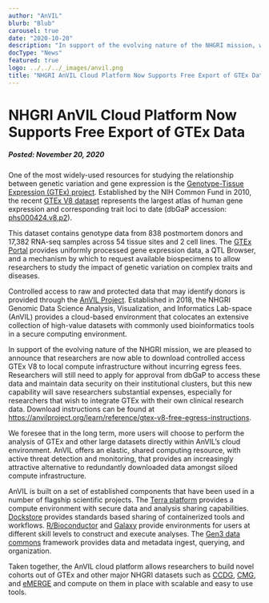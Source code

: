 ```yaml
---
author: "AnVIL"
blurb: "Blub"
carousel: true
date: "2020-10-20"
description: "In support of the evolving nature of the NHGRI mission, we are pleased to announce that researchers are now able to download controlled access GTEx V8 to local compute infrastructure without incurring egress fees."
docType: "News"
featured: true
logo: ../../../_images/anvil.png
title: "NHGRI AnVIL Cloud Platform Now Supports Free Export of GTEx Data"
---
```


# NHGRI AnVIL Cloud Platform Now Supports Free Export of GTEx Data
##### Posted: November 20, 2020

One of the most widely-used resources for studying the relationship between genetic variation and gene expression is the [Genotype-Tissue Expression (GTEx) project][1]. Established by the NIH Common Fund in 2010, the recent [GTEx V8 dataset][2] represents the largest atlas of human gene expression and corresponding trait loci to date (dbGaP accession: [phs000424.v8.p2][3]).
 
 This dataset contains genotype data from 838 postmortem donors and 17,382 RNA-seq samples across 54 tissue sites and 2 cell lines. The [GTEx Portal][4] provides uniformly processed gene expression data, a QTL Browser, and a mechanism by which to request available biospecimens to allow researchers to study the impact of genetic variation on complex traits and diseases.

Controlled access to raw and protected data that may identify donors is provided through the [AnVIL Project][5]. Established in 2018, the NHGRI Genomic Data Science Analysis, Visualization, and Informatics Lab-space (AnVIL) provides a cloud-based environment that colocates an extensive collection of high-value datasets with commonly used bioinformatics tools in a secure computing environment.

In support of the evolving nature of the NHGRI mission, we are pleased to announce that researchers are now able to download controlled access GTEx V8 to local compute infrastructure without incurring egress fees. Researchers will still need to apply for approval from dbGaP to access these data and maintain data security on their institutional clusters, but this new capability will save researchers substantial expenses, especially for researchers that wish to integrate GTEx with their own clinical research data. Download instructions can be found at <https://anvilproject.org/learn/reference/gtex-v8-free-egress-instructions>.

We foresee that in the long term, more users will choose to perform the analysis of GTEx and other large datasets directly within AnVIL’s cloud environment.  AnVIL offers an elastic, shared computing resource, with active threat detection and monitoring, that provides an increasingly attractive alternative to redundantly downloaded data amongst siloed compute infrastructure.

AnVIL is built on a set of established components that have been used in a number of flagship scientific projects. The [Terra platform][6] provides a compute environment with secure data and analysis sharing capabilities. [Dockstore][7] provides standards based sharing of containerized tools and workflows. [R/Bioconductor][8] and [Galaxy][9] provide environments for users at different skill levels to construct and execute analyses. The [Gen3 data commons][10] framework provides data and metadata ingest, querying, and organization.
 
 Taken together, the AnVIL cloud platform allows researchers to build novel cohorts out of GTEx and other major NHGRI datasets such as [CCDG][11], [CMG][12], and [eMERGE][13] and compute on them in place with scalable and easy to use tools.

[1]: https://www.genome.gov/Funded-Programs-Projects/Genotype-Tissue-Expression-Project
[2]: https://science.sciencemag.org/content/369/6509/1318
[3]: https://www.ncbi.nlm.nih.gov/projects/gap/cgi-bin/study.cgi?study_id=phs000424
[4]: https://gtexportal.org
[5]: https://anvilproject.org
[6]: https://anvil.terra.bio
[7]: https://dockstore.org
[8]: https://www.bioconductor.org
[9]: https://galaxyproject.org
[10]: https://gen3.theanvil.io
[11]: https://www.genome.gov/Funded-Programs-Projects/NHGRI-Genome-Sequencing-Program/Centers-for-Common-Disease-Genomics
[12]: https://www.genome.gov/Funded-Programs-Projects/NHGRI-Genome-Sequencing-Program/Centers-for-Mendelian-Genomics-CMG
[13]: https://www.genome.gov/Funded-Programs-Projects/Electronic-Medical-Records-and-Genomics-Network-eMERGE
